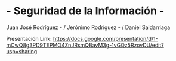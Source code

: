 # - Seguridad de la Información - 

Juan José Rodríguez - 
/ Jerónimo Rodríguez - 
/ Daniel Saldarriaga

Presentación Link: https://docs.google.com/presentation/d/1-mCwQ8g3PD9TEPMQ4ZnJRsmQBavM3g-1vGQz5RzovDU/edit?usp=sharing
